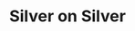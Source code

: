 ---
layout: piece
collection_: beading
title: Silver on Silver
id: silver-on-silver
media: Clay, metal, seed beads, fabric and threads
dimensions: 8" x 9" inches unframed, 15" x 15" inches framed and glassed with mat in maple frame 2 inches in depth
description: Sculpted face, metal chain, seed beads in peyote stitch with layered quilted fabric and stitching.
price: $450
create_date: 2014
---